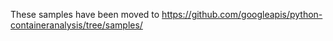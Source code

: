 These samples have been moved to https://github.com/googleapis/python-containeranalysis/tree/samples/